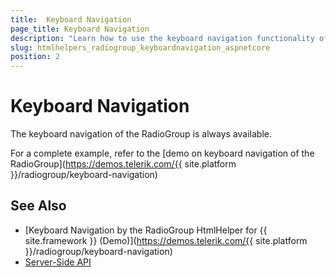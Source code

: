 ```yaml
---
title:  Keyboard Navigation
page_title: Keyboard Navigation
description: "Learn how to use the keyboard navigation functionality of the Telerik RadioGroup HtmlHelper for {{ site.framework }}."
slug: htmlhelpers_radiogroup_keyboardnavigation_aspnetcore
position: 2
---
```


# Keyboard Navigation

The keyboard navigation of the RadioGroup is always available.

For a complete example, refer to the [demo on keyboard navigation of the RadioGroup](https://demos.telerik.com/{{ site.platform }}/radiogroup/keyboard-navigation)
## See Also

* [Keyboard Navigation by the RadioGroup HtmlHelper for {{ site.framework }} (Demo)](https://demos.telerik.com/{{ site.platform }}/radiogroup/keyboard-navigation)
* [Server-Side API](/api/radiogroup)
